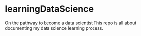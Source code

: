 # learningDataScience
On the pathway to become a data scientist
This repo is all about documenting my data science learning process.
